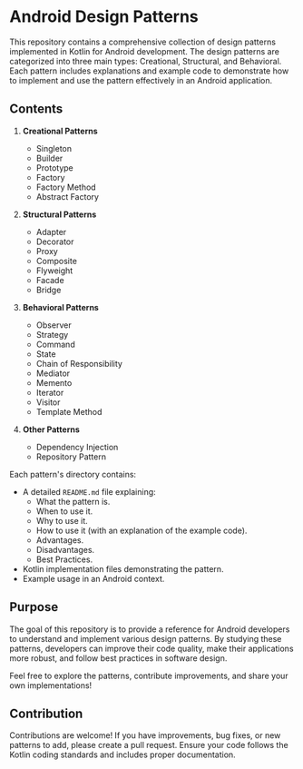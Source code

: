 # Android Design Patterns

This repository contains a comprehensive collection of design patterns implemented in Kotlin for Android development. The design patterns are categorized into three main types: Creational, Structural, and Behavioral. Each pattern includes explanations and example code to demonstrate how to implement and use the pattern effectively in an Android application.

## Contents

1. **Creational Patterns**
    - Singleton
    - Builder
    - Prototype
    - Factory
    - Factory Method
    - Abstract Factory

2. **Structural Patterns**
    - Adapter
    - Decorator
    - Proxy
    - Composite
    - Flyweight
    - Facade
    - Bridge

3. **Behavioral Patterns**
    - Observer
    - Strategy
    - Command
    - State
    - Chain of Responsibility
    - Mediator
    - Memento
    - Iterator
    - Visitor
    - Template Method

4. **Other Patterns**
    - Dependency Injection
    - Repository Pattern

Each pattern's directory contains:
- A detailed `README.md` file explaining:
  - What the pattern is.
  - When to use it.
  - Why to use it.
  - How to use it (with an explanation of the example code).
  - Advantages.
  - Disadvantages.
  - Best Practices.
- Kotlin implementation files demonstrating the pattern.
- Example usage in an Android context.

## Purpose

The goal of this repository is to provide a reference for Android developers to understand and implement various design patterns. By studying these patterns, developers can improve their code quality, make their applications more robust, and follow best practices in software design.

Feel free to explore the patterns, contribute improvements, and share your own implementations!

## Contribution

Contributions are welcome! If you have improvements, bug fixes, or new patterns to add, please create a pull request. Ensure your code follows the Kotlin coding standards and includes proper documentation.
